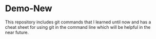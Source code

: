 # Demo-New
This repository includes git commands that I learned until now and has a cheat sheet for using git in the command line which will be helpful in the near future.
